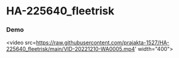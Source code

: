 # HA-225640_fleetrisk

### **Demo**
<video src=https://raw.githubusercontent.com/prajakta-1527/HA-225640_fleetrisk/main/VID-20221210-WA0005.mp4' width="400"></video>

